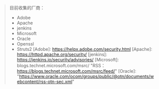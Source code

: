 >目前收集的厂商：
>
>- Adobe
>- Apache
>- jenkins
>- Microsoft
>- Oracle
>- Openssl
>- Struts2
[Adobe]: https://helpx.adobe.com/security.html
[Apache]: https://httpd.apache.org/security/
[jenkins]: https://jenkins.io/security/advisories/
[Microsoft]: blogs.technet.microsoft.com/msrc/	"RSS：https://blogs.technet.microsoft.com/msrc/feed/"
[Oracle]: 	"https://www.oracle.com/ocom/groups/public/@otn/documents/webcontent/rss-otn-sec.xml"

[Openssl]: https://www.openssl.org/news/vulnerabilities.html
[Struts2]: https://cwiki.apache.org/confluence/display/WW/Security+Bulletins

